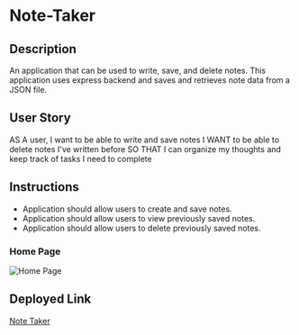 # Note-Taker

## Description
An application that can be used to write, save, and delete notes. This application uses express backend and saves and retrieves note data from a JSON file.

## User Story
AS A user, I want to be able to write and save notes
I WANT to be able to delete notes I've written before
SO THAT I can organize my thoughts and keep track of tasks I need to complete

## Instructions

- Application should allow users to create and save notes.
- Application should allow users to view previously saved notes.
- Application should allow users to delete previously saved notes.

### Home Page
![Home Page](/__________________________________________)

## Deployed Link
[Note Taker](https://______________________________/)